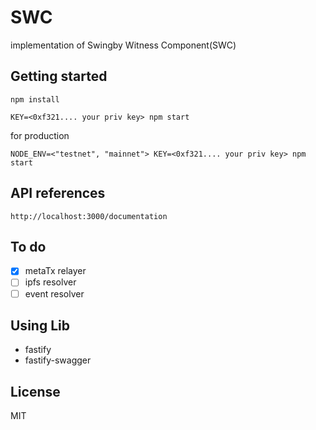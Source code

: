 # SWC
implementation of Swingby Witness Component(SWC)

## Getting started
```
npm install
```
```
KEY=<0xf321.... your priv key> npm start
```
for production
```
NODE_ENV=<"testnet", "mainnet"> KEY=<0xf321.... your priv key> npm start
```
## API references
`http://localhost:3000/documentation`

## To do
- [x] metaTx relayer
- [ ] ipfs resolver
- [ ] event resolver 

## Using Lib

- fastify 
- fastify-swagger

## License
MIT